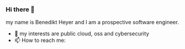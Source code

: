 ### Hi there 👋
my name is Benedikt Heyer and I am a prospective software engineer.

- 🔭 my interests are public cloud, oss and cybersecurity
- 📫 How to reach me: 

<!--
**benediktheyer/benediktheyer** is a ✨ _special_ ✨ repository because its `README.md` (this file) appears on your GitHub profile.

Here are some ideas to get you started:

- 🔭 I’m currently working on ...
- 🌱 I’m currently learning ...
- 👯 I’m looking to collaborate on ...
- 🤔 I’m looking for help with ...
- 💬 Ask me about ...
- 📫 How to reach me: ...
- 😄 Pronouns: ...
- ⚡ Fun fact: ...
-->
